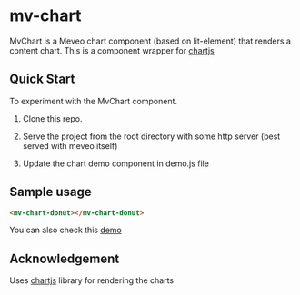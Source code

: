 # mv-chart

MvChart is a Meveo chart component (based on lit-element) that renders a content chart.  This is a component wrapper for [chartjs](https://www.chartjs.org/)

## Quick Start

To experiment with the MvChart component.

1. Clone this repo.

2. Serve the project from the root directory with some http server (best served with meveo itself)

3. Update the chart demo component in demo.js file

## Sample usage

```html
<mv-chart-donut></mv-chart-donut>
```

You can also check this [demo](https://chart.meveo.org/)

## Acknowledgement
Uses [chartjs](https://www.chartjs.org/) library for rendering the charts